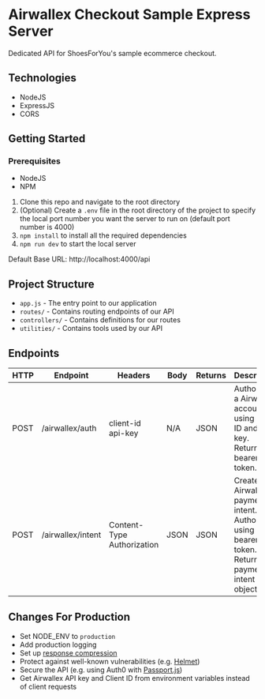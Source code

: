 # Airwallex Checkout Sample Express Server 
Dedicated API for ShoesForYou's sample ecommerce checkout.

## Technologies
- NodeJS
- ExpressJS
- CORS

## Getting Started

### Prerequisites
- NodeJS
- NPM

1. Clone this repo and navigate to the root directory
2. (Optional) Create a `.env` file in the root directory of the project to specify the local port number you want the server to run on (default port number is 4000)
2. `npm install` to install all the required dependencies
3. `npm run dev` to start the local server

Default Base URL: http://localhost:4000/api

## Project Structure
- `app.js` - The entry point to our application
- `routes/` - Contains routing endpoints of our API
- `controllers/` - Contains definitions for our routes
- `utilities/` - Contains tools used by our API

## Endpoints
| HTTP | Endpoint          | Headers                    | Body | Returns | Description                                                                                         |
|------|-------------------|----------------------------|------|---------|-----------------------------------------------------------------------------------------------------|
| POST | /airwallex/auth   | client-id api-key          | N/A  | JSON    | Authorises a Airwallex account using client ID and API key. Returns a bearer token.                 |
| POST | /airwallex/intent | Content-Type Authorization | JSON | JSON    | Creates a Airwallex payment intent. Authorized using bearer token. Returns a payment intent object. |

## Changes For Production
- Set NODE_ENV to `production`
- Add production logging
- Set up [response compression](http://expressjs.com/en/resources/middleware/compression.html)
- Protect against well-known vulnerabilities (e.g. [Helmet](https://www.npmjs.com/package/helmet))
- Secure the API (e.g. using Auth0 with [Passport.js](http://www.passportjs.org/))
- Get Airwallex API key and Client ID from environment variables instead of client requests

